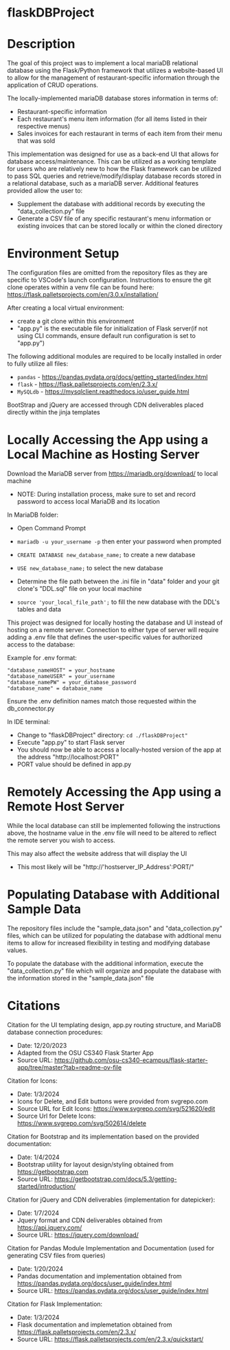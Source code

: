 # flaskDBProject

# Description
The goal of this project was to implement a local mariaDB relational database using the Flask/Python framework that utilizes a website-based UI to allow for the management of restaurant-specific information through the application of CRUD operations.  

The locally-implemented mariaDB database stores information in terms of:
- Restaurant-specific information
- Each restaurant's menu item information (for all items listed in their respective menus)
- Sales invoices for each restaurant in terms of each item from their menu that was sold

This implementation was designed for use as a back-end UI that allows for database access/maintenance. This can be utilized as a working template for users who are relatively new to how the Flask framework can be utilized to pass SQL queries and retrieve/modify/display database records stored in a relational database, such as a mariaDB server. Additional features provided allow the user to:
 - Supplement the database with additional records by executing the "data_collection.py" file
 - Generate a CSV file of any specific restaurant's menu information or existing invoices that can be stored locally or within the cloned directory

# Environment Setup

The configuration files are omitted from the repository files as they are specific to VSCode's launch configuration. Instructions to ensure the git clone operates within a venv file can be found here: https://flask.palletsprojects.com/en/3.0.x/installation/

After creating a local virtual environment:
 - create a git clone within this environment
 - "app.py" is the executable file for initialization of Flask server(if not using CLI commands, ensure default run configuration is set to "app.py")

The following additional modules are required to be locally installed in order to fully utilize all files:
 - ```pandas``` - https://pandas.pydata.org/docs/getting_started/index.html
 - ```flask```  - https://flask.palletsprojects.com/en/2.3.x/
 - ```MySQLdb``` - https://mysqlclient.readthedocs.io/user_guide.html

BootStrap and jQuery are accessed through CDN deliverables placed directly within the jinja templates

# Locally Accessing the App using a Local Machine as Hosting Server

Download the MariaDB server from https://mariadb.org/download/ to local machine
 - NOTE: During installation process, make sure to set and record password to access local MariaDB and its location


In MariaDB folder:
 - Open Command Prompt
 - ```mariadb -u your_username -p``` then enter your password when prompted
 - ```CREATE DATABASE new_database_name;``` to create a new database
 - ```USE new_database_name;``` to select the new database

 - Determine the file path between the .ini file in "data" folder and your git clone's "DDL.sql" file on your local machine

 - ```source 'your_local_file_path';``` to fill the new database with the DDL's tables and data

This project was designed for locally hosting the database and UI instead of hosting on a remote server. Connection to either type of server will require adding a .env file that defines the user-specific values for authorized access to the database:

Example for .env format:

````
"database_nameHOST" = your_hostname
"database_nameUSER" = your_username
"database_namePW" = your_database_password
"database_name" = database_name
````

Ensure the .env definition names match those requested within the db_connector.py

In IDE terminal:
- Change to "flaskDBProject" directory:
```cd ./flaskDBProject"```
- Execute "app.py" to start Flask server
- You should now be able to access a locally-hosted version of the app at the address "http://localhost:PORT"
- PORT value should be defined in app.py


# Remotely Accessing the App using a Remote Host Server
While the local database can still be implemented following the instructions above, the hostname value in the .env file will need to be altered to reflect the remote server you wish to access.

This may also affect the website address that will display the UI
 - This most likely will be "http://'hostserver_IP_Address':PORT/" 


# Populating Database with Additional Sample Data
The repository files include the "sample_data.json" and "data_collection.py" files, which can be utilized for populating the database with addtional menu items to allow for increased flexibility in testing and modifying database values.

To populate the database with the additional information, execute the "data_collection.py" file which will organize and populate the database with the information stored in the "sample_data.json" file


# Citations

Citation for the UI templating design, app.py routing structure, and MariaDB database connection procedures:
- Date: 12/20/2023
- Adapted from the OSU CS340 Flask Starter App
- Source URL: https://github.com/osu-cs340-ecampus/flask-starter-app/tree/master?tab=readme-ov-file

Citation for Icons:
- Date: 1/3/2024
- Icons for Delete, and Edit buttons were provided from svgrepo.com
- Source URL for Edit Icons: https://www.svgrepo.com/svg/521620/edit
- Source Url for Delete Icons: https://www.svgrepo.com/svg/502614/delete

Citation for Bootstrap and its implementation based on the provided documentation:
- Date: 1/4/2024
- Bootstrap utility for layout design/styling obtained from https://getbootstrap.com
- Source URL: https://getbootstrap.com/docs/5.3/getting-started/introduction/

Citation for jQuery and CDN deliverables (implementation for datepicker):
- Date: 1/7/2024
- Jquery format and CDN deliverables obtained from https://api.jquery.com/
- Source URL: https://jquery.com/download/

Citation for Pandas Module Implementation and Documentation (used for generating CSV files from queries)
- Date: 1/20/2024
- Pandas documentation and implementation obtained from https://pandas.pydata.org/docs/user_guide/index.html
- Source URL: https://pandas.pydata.org/docs/user_guide/index.html

Citation for Flask Implementation:
- Date: 1/3/2024
- Flask documentation and implemetation obtained from https://flask.palletsprojects.com/en/2.3.x/
- Source URL: https://flask.palletsprojects.com/en/2.3.x/quickstart/
